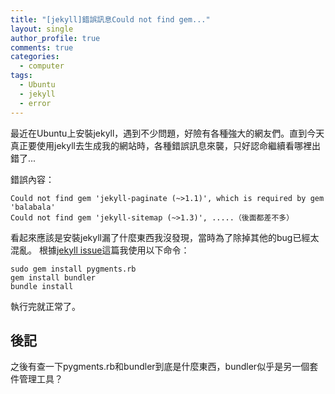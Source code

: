 ```yaml
---
title: "[jekyll]錯誤訊息Could not find gem..."
layout: single
author_profile: true
comments: true
categories:
  - computer
tags:
  - Ubuntu
  - jekyll
  - error
---
```

最近在Ubuntu上安裝jekyll，遇到不少問題，好險有各種強大的網友們。直到今天真正要使用jekyll去生成我的網站時，各種錯誤訊息來襲，只好認命繼續看哪裡出錯了...

錯誤內容：
```
Could not find gem 'jekyll-paginate (~>1.1)', which is required by gem 'balabala'
Could not find gem 'jekyll-sitemap (~>1.3)', .....（後面都差不多）
```
看起來應該是安裝jekyll漏了什麼東西我沒發現，當時為了除掉其他的bug已經太混亂。
根據[jekyll issue](https://github.com/jekyll/jekyll/issues/4972)這篇我使用以下命令：

```
sudo gem install pygments.rb
gem install bundler
bundle install
```
執行完就正常了。

## 後記
之後有查一下pygments.rb和bundler到底是什麼東西，bundler似乎是另一個套件管理工具？